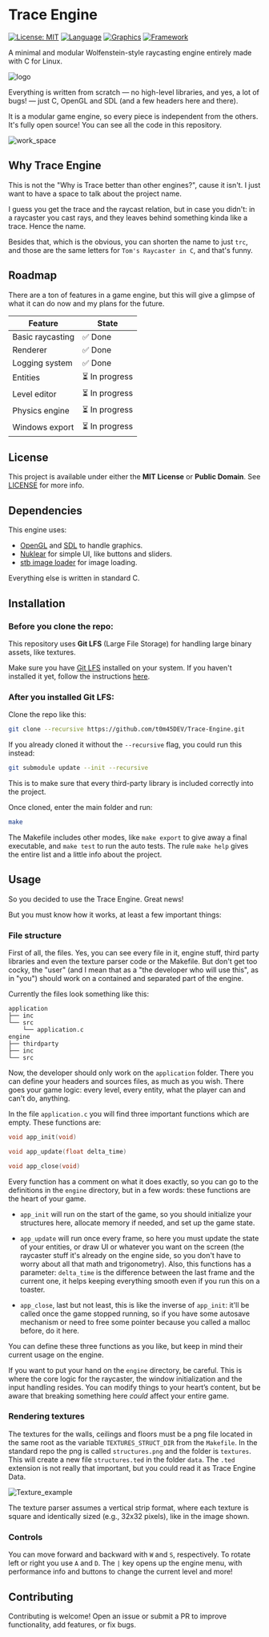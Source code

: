 # Trace Engine

[![License: MIT](https://img.shields.io/badge/License-MIT-yellow.svg)](#license)
[![Language](https://img.shields.io/badge/Made%20with-C-blue)](#dependencies)
[![Graphics](https://img.shields.io/badge/Graphics-OpenGL-green)](https://www.opengl.org/)
[![Framework](https://img.shields.io/badge/Framework-SDL2-orange)](https://www.libsdl.org/)

A minimal and modular Wolfenstein-style raycasting engine entirely made with C for Linux.

![logo](resources/branding/trc_logo.png)

Everything is written from scratch — no high-level libraries, and yes, a lot of bugs! — just C, OpenGL and SDL (and a few headers here and there).

It is a modular game engine, so every piece is independent from the others. It's fully open source! You can see all the code in this repository.

![work_space](resources/screenshots/work_space.png)

## Why Trace Engine

This is not the "Why is Trace better than other engines?", cause it isn't. I just want to have a space to talk about the project name.

I guess you get the trace and the raycast relation, but in case you didn't: in a raycaster you cast rays, and they leaves behind something kinda like a trace. Hence the name.

Besides that, which is the obvious, you can shorten the name to just `trc`, and those are the same letters for `Tom's Raycaster in C`, and that's funny.

## Roadmap

There are a ton of features in a game engine, but this will give a glimpse of what it can do now and my plans for the future.

| Feature | State |
| --- | --- |
| Basic raycasting | :white_check_mark: Done |
| Renderer | :white_check_mark: Done |
| Logging system | :white_check_mark: Done |
| Entities | :hourglass_flowing_sand: In progress |
| Level editor | :hourglass_flowing_sand: In progress |
| Physics engine | :hourglass_flowing_sand: In progress |
| Windows export | :hourglass_flowing_sand: In progress |

## License

This project is available under either the **MIT License** or **Public Domain**. See [LICENSE](LICENSE) for more info.

## Dependencies

This engine uses:

- [OpenGL](https://www.opengl.org/) and [SDL](https://www.libsdl.org/) to handle graphics. 
- [Nuklear](https://github.com/Immediate-Mode-UI/Nuklear) for simple UI, like buttons and sliders.
- [stb image loader](https://github.com/nothings/stb) for image loading.

Everything else is written in standard C.

## Installation

### Before you clone the repo:

This repository uses **Git LFS** (Large File Storage) for handling large binary assets, like textures.

Make sure you have [Git LFS](https://git-lfs.github.com/) installed on your system. If you haven't installed it yet, follow the instructions [here](https://github.com/git-lfs/git-lfs/wiki/Installation).

### After you installed Git LFS:

Clone the repo like this:

```bash
git clone --recursive https://github.com/t0m45DEV/Trace-Engine.git
```

If you already cloned it without the `--recursive` flag, you could run this instead:

```bash
git submodule update --init --recursive
```

This is to make sure that every third-party library is included correctly into the project.

Once cloned, enter the main folder and run:

```bash
make
```

The Makefile includes other modes, like `make export` to give away a final executable, and `make test` to run the auto tests. The rule `make help` gives the entire list and a little info about the project.

## Usage

So you decided to use the Trace Engine. Great news!

But you must know how it works, at least a few important things:

### File structure

First of all, the files. Yes, you can see every file in it, engine stuff, third party libraries and even the texture parser code or the Makefile. But don't get too cocky, the "user" (and I mean that as a "the developer who will use this", as in "you") should work on a contained and separated part of the engine.

Currently the files look something like this:

```
application
├── inc
└── src
    └── application.c
engine
├── thirdparty
├── inc
└── src
```

Now, the developer should only work on the `application` folder. There you can define your headers and sources files, as much as you wish. There goes your game logic: every level, every entity, what the player can and can't do, anything.

In the file `application.c` you will find three important functions which are empty. These functions are:

```C
void app_init(void)

void app_update(float delta_time)

void app_close(void)
```

Every function has a comment on what it does exactly, so you can go to the definitions in the `engine` directory, but in a few words: these functions are the heart of your game.

- `app_init` will run on the start of the game, so you should initialize your structures here, allocate memory if needed, and set up the game state.

- `app_update` will run once every frame, so here you must update the state of your entities, or draw UI or whatever you want on the screen (the raycaster stuff it's already on the engine side, so you don't have to worry about all that math and trigonometry). Also, this functions has a parameter: `delta_time` is the difference between the last frame and the current one, it helps keeping everything smooth even if you run this on a toaster.

- `app_close`, last but not least, this is like the inverse of `app_init`: it'll be called once the game stopped running, so if you have some autosave mechanism or need to free some pointer because you called a malloc before, do it here.

You can define these three functions as you like, but keep in mind their current usage on the engine.

If you want to put your hand on the `engine` directory, be careful. This is where the core logic for the raycaster, the window initialization and the input handling resides. You can modify things to your heart’s content, but be aware that breaking something here _could_ affect your entire game.

### Rendering textures

The textures for the walls, ceilings and floors must be a png file located in the same root as the variable `TEXTURES_STRUCT_DIR` from the `Makefile`. In the standard repo the png is called `structures.png` and the folder is `textures`. This will create a new file `structures.ted` in the folder `data`. The `.ted` extension is not really that important, but you could read it as Trace Engine Data.

![Texture_example](resources/screenshots/texture_example.png)

The texture parser assumes a vertical strip format, where each texture is square and identically sized (e.g., 32x32 pixels), like in the image shown.

### Controls

You can move forward and backward with `W` and `S`, respectively. To rotate left or right you use `A` and `D`. The `|` key opens up the engine menu, with performance info and buttons to change the current level and more!

## Contributing

Contributing is welcome! Open an issue or submit a PR to improve functionality, add features, or fix bugs.
